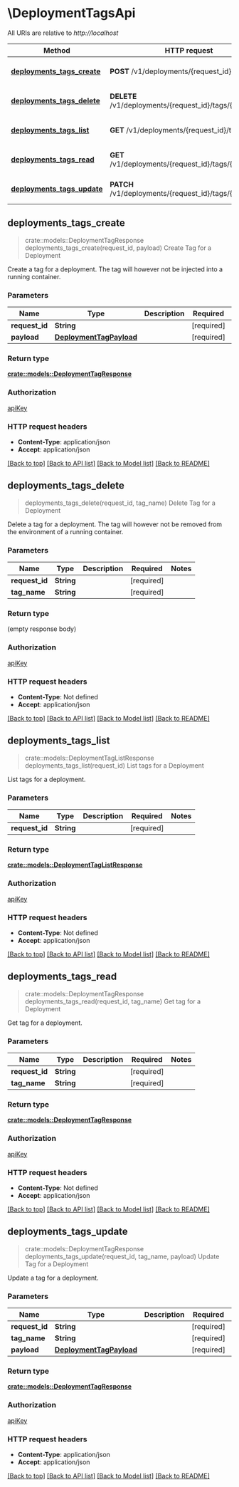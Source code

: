 # \DeploymentTagsApi

All URIs are relative to *http://localhost*

Method | HTTP request | Description
------------- | ------------- | -------------
[**deployments_tags_create**](DeploymentTagsApi.md#deployments_tags_create) | **POST** /v1/deployments/{request_id}/tags | Create Tag for a Deployment
[**deployments_tags_delete**](DeploymentTagsApi.md#deployments_tags_delete) | **DELETE** /v1/deployments/{request_id}/tags/{tag_name} | Delete Tag for a Deployment
[**deployments_tags_list**](DeploymentTagsApi.md#deployments_tags_list) | **GET** /v1/deployments/{request_id}/tags | List tags for a Deployment
[**deployments_tags_read**](DeploymentTagsApi.md#deployments_tags_read) | **GET** /v1/deployments/{request_id}/tags/{tag_name} | Get tag for a Deployment
[**deployments_tags_update**](DeploymentTagsApi.md#deployments_tags_update) | **PATCH** /v1/deployments/{request_id}/tags/{tag_name} | Update Tag for a Deployment



## deployments_tags_create

> crate::models::DeploymentTagResponse deployments_tags_create(request_id, payload)
Create Tag for a Deployment

Create a tag for a deployment. The tag will however not be injected into a running container.

### Parameters


Name | Type | Description  | Required | Notes
------------- | ------------- | ------------- | ------------- | -------------
**request_id** | **String** |  | [required] |
**payload** | [**DeploymentTagPayload**](DeploymentTagPayload.md) |  | [required] |

### Return type

[**crate::models::DeploymentTagResponse**](DeploymentTagResponse.md)

### Authorization

[apiKey](../README.md#apiKey)

### HTTP request headers

- **Content-Type**: application/json
- **Accept**: application/json

[[Back to top]](#) [[Back to API list]](../README.md#documentation-for-api-endpoints) [[Back to Model list]](../README.md#documentation-for-models) [[Back to README]](../README.md)


## deployments_tags_delete

> deployments_tags_delete(request_id, tag_name)
Delete Tag for a Deployment

Delete a tag for a deployment. The tag will however not be removed from the environment of a running container.

### Parameters


Name | Type | Description  | Required | Notes
------------- | ------------- | ------------- | ------------- | -------------
**request_id** | **String** |  | [required] |
**tag_name** | **String** |  | [required] |

### Return type

 (empty response body)

### Authorization

[apiKey](../README.md#apiKey)

### HTTP request headers

- **Content-Type**: Not defined
- **Accept**: application/json

[[Back to top]](#) [[Back to API list]](../README.md#documentation-for-api-endpoints) [[Back to Model list]](../README.md#documentation-for-models) [[Back to README]](../README.md)


## deployments_tags_list

> crate::models::DeploymentTagListResponse deployments_tags_list(request_id)
List tags for a Deployment

List tags for a deployment.

### Parameters


Name | Type | Description  | Required | Notes
------------- | ------------- | ------------- | ------------- | -------------
**request_id** | **String** |  | [required] |

### Return type

[**crate::models::DeploymentTagListResponse**](DeploymentTagListResponse.md)

### Authorization

[apiKey](../README.md#apiKey)

### HTTP request headers

- **Content-Type**: Not defined
- **Accept**: application/json

[[Back to top]](#) [[Back to API list]](../README.md#documentation-for-api-endpoints) [[Back to Model list]](../README.md#documentation-for-models) [[Back to README]](../README.md)


## deployments_tags_read

> crate::models::DeploymentTagResponse deployments_tags_read(request_id, tag_name)
Get tag for a Deployment

Get tag for a deployment.

### Parameters


Name | Type | Description  | Required | Notes
------------- | ------------- | ------------- | ------------- | -------------
**request_id** | **String** |  | [required] |
**tag_name** | **String** |  | [required] |

### Return type

[**crate::models::DeploymentTagResponse**](DeploymentTagResponse.md)

### Authorization

[apiKey](../README.md#apiKey)

### HTTP request headers

- **Content-Type**: Not defined
- **Accept**: application/json

[[Back to top]](#) [[Back to API list]](../README.md#documentation-for-api-endpoints) [[Back to Model list]](../README.md#documentation-for-models) [[Back to README]](../README.md)


## deployments_tags_update

> crate::models::DeploymentTagResponse deployments_tags_update(request_id, tag_name, payload)
Update Tag for a Deployment

Update a tag for a deployment.

### Parameters


Name | Type | Description  | Required | Notes
------------- | ------------- | ------------- | ------------- | -------------
**request_id** | **String** |  | [required] |
**tag_name** | **String** |  | [required] |
**payload** | [**DeploymentTagPayload**](DeploymentTagPayload.md) |  | [required] |

### Return type

[**crate::models::DeploymentTagResponse**](DeploymentTagResponse.md)

### Authorization

[apiKey](../README.md#apiKey)

### HTTP request headers

- **Content-Type**: application/json
- **Accept**: application/json

[[Back to top]](#) [[Back to API list]](../README.md#documentation-for-api-endpoints) [[Back to Model list]](../README.md#documentation-for-models) [[Back to README]](../README.md)

